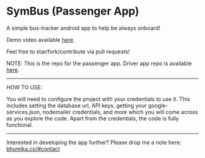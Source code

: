 # SymBus (Passenger App)

A simple bus-tracker android app to help be always onboard!

Demo video available <a href="https://drive.google.com/file/d/1BiNHV55i71eUd1dPjl8eqaD009AuoCo9/view?usp=sharing">here</a>.

Feel free to star/fork/contribute via pull requests!

NOTE: This is the repo for the passenger app. Driver app repo is available <a href="https://github.com/BhumikaSaini/SymBus-Driver-App">here</a>.

__________________________

HOW TO USE:

You will need to configure the project with your credentials to use it. This includes setting the database url, API keys, getting your google-services.json, nodemailer credentials, and more which you will come across as you explore the code. Apart from the credentials, the code is fully functional.

__________________________

Interested in developing the app further? Please drop me a note here: <a href="https://www.bhumika.co/#contact">bhumika.co/#contact</a>

